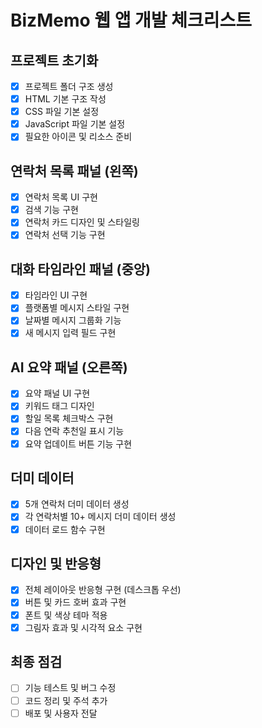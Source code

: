 # BizMemo 웹 앱 개발 체크리스트

## 프로젝트 초기화
- [x] 프로젝트 폴더 구조 생성
- [x] HTML 기본 구조 작성
- [x] CSS 파일 기본 설정
- [x] JavaScript 파일 기본 설정
- [x] 필요한 아이콘 및 리소스 준비

## 연락처 목록 패널 (왼쪽)
- [x] 연락처 목록 UI 구현
- [x] 검색 기능 구현
- [x] 연락처 카드 디자인 및 스타일링
- [x] 연락처 선택 기능 구현

## 대화 타임라인 패널 (중앙)
- [x] 타임라인 UI 구현
- [x] 플랫폼별 메시지 스타일 구현
- [x] 날짜별 메시지 그룹화 기능
- [x] 새 메시지 입력 필드 구현

## AI 요약 패널 (오른쪽)
- [x] 요약 패널 UI 구현
- [x] 키워드 태그 디자인
- [x] 할일 목록 체크박스 구현
- [x] 다음 연락 추천일 표시 기능
- [x] 요약 업데이트 버튼 기능 구현

## 더미 데이터
- [x] 5개 연락처 더미 데이터 생성
- [x] 각 연락처별 10+ 메시지 더미 데이터 생성
- [x] 데이터 로드 함수 구현

## 디자인 및 반응형
- [x] 전체 레이아웃 반응형 구현 (데스크톱 우선)
- [x] 버튼 및 카드 호버 효과 구현
- [x] 폰트 및 색상 테마 적용
- [x] 그림자 효과 및 시각적 요소 구현

## 최종 점검
- [ ] 기능 테스트 및 버그 수정
- [ ] 코드 정리 및 주석 추가
- [ ] 배포 및 사용자 전달
